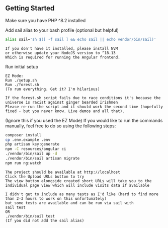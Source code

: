 ## Getting Started

Make sure you have PHP ^8.2 installed

Add sail alias to your bash profile (optional but helpful)
```bash
alias sail='sh $([ -f sail ] && echo sail || echo vendor/bin/sail)'
```

```text
If you don't have it installed, please install NVM
or otherwise update your NodeJS version to ^18.13
Which is required for running the Angular frontend.
```

Run initial setup
```text
EZ Mode:
Run ./setup.sh
Run ./forest.sh
(To run everything. Get it? I'm hilarious)
```

```text
If the forest.sh script fails due to race conditions it's because the universe is racist against ginger bearded Irishmen
Please re-run the script and it should work the second time (hopefully fixed - but you never know. Live demos and all that).
```

(Ignore this if you used the EZ Mode)
If you would like to run the commands manually,
feel free to do so using the following steps:
```bash
composer install
cp .env.example .env
php artisan key:generate
npm -C resources/angular ci
./vendor/bin/sail up -d
./vendor/bin/sail artisan migrate
npm run ng:watch
```

```text
The project should be available at http://localhost
Click the Upload URLs button to try
The view button alongside created short URLs will take you to the individual page view which will include visits data if available
```

```text
I didn't get to include as many tests as I'd like (hard to find more than 2-3 hours to work on this unfortunately)
but some tests are available and can be run via sail with
sail test
OR
./vendor/bin/sail test
(If you did not add the sail alias)
```
